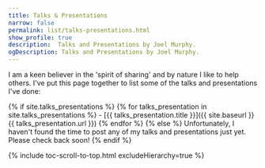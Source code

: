 ```yaml
---
title: Talks & Presentations
narrow: false
permalink: list/talks-presentations.html
show_profile: true
description:  Talks and Presentations by Joel Murphy.
ogDescription: Talks and Presentations by Joel Murphy. 
---
```


I am a keen believer in the 'spirit of sharing' and by nature I like to help others. I've put this page together to list some of the talks and presentations I've done:

{% if site.talks_presentations %}
    {% for talks_presentation in site.talks_presentations %}
    - [{{ talks_presentation.title }}]({{ site.baseurl }}{{ talks_presentation.url }})
    {% endfor %}
{% else %}
Unfortunately, I haven't found the time to post any of my talks and presentations just yet. Please check back soon!
{% endif %}

{% include toc-scroll-to-top.html excludeHierarchy=true %}